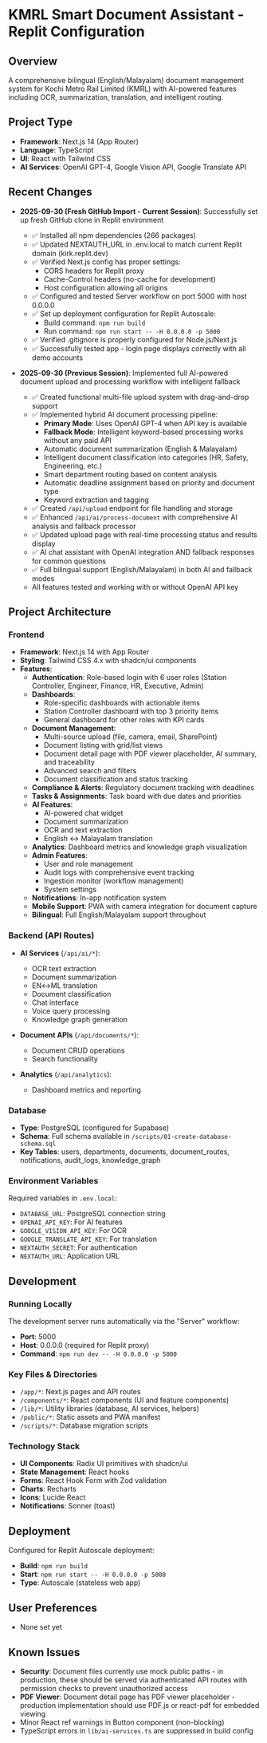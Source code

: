 # KMRL Smart Document Assistant - Replit Configuration

## Overview
A comprehensive bilingual (English/Malayalam) document management system for Kochi Metro Rail Limited (KMRL) with AI-powered features including OCR, summarization, translation, and intelligent routing.

## Project Type
- **Framework**: Next.js 14 (App Router)
- **Language**: TypeScript
- **UI**: React with Tailwind CSS
- **AI Services**: OpenAI GPT-4, Google Vision API, Google Translate API

## Recent Changes
- **2025-09-30 (Fresh GitHub Import - Current Session)**: Successfully set up fresh GitHub clone in Replit environment
  - ✅ Installed all npm dependencies (266 packages)
  - ✅ Updated NEXTAUTH_URL in .env.local to match current Replit domain (kirk.replit.dev)
  - ✅ Verified Next.js config has proper settings:
    * CORS headers for Replit proxy
    * Cache-Control headers (no-cache for development)
    * Host configuration allowing all origins
  - ✅ Configured and tested Server workflow on port 5000 with host 0.0.0.0
  - ✅ Set up deployment configuration for Replit Autoscale:
    * Build command: `npm run build`
    * Run command: `npm run start -- -H 0.0.0.0 -p 5000`
  - ✅ Verified .gitignore is properly configured for Node.js/Next.js
  - ✅ Successfully tested app - login page displays correctly with all demo accounts

- **2025-09-30 (Previous Session)**: Implemented full AI-powered document upload and processing workflow with intelligent fallback
  - ✅ Created functional multi-file upload system with drag-and-drop support
  - ✅ Implemented hybrid AI document processing pipeline:
    * **Primary Mode**: Uses OpenAI GPT-4 when API key is available
    * **Fallback Mode**: Intelligent keyword-based processing works without any paid API
    * Automatic document summarization (English & Malayalam)
    * Intelligent document classification into categories (HR, Safety, Engineering, etc.)
    * Smart department routing based on content analysis
    * Automatic deadline assignment based on priority and document type
    * Keyword extraction and tagging
  - ✅ Created `/api/upload` endpoint for file handling and storage
  - ✅ Enhanced `/api/ai/process-document` with comprehensive AI analysis and fallback processor
  - ✅ Updated upload page with real-time processing status and results display
  - ✅ AI chat assistant with OpenAI integration AND fallback responses for common questions
  - ✅ Full bilingual support (English/Malayalam) in both AI and fallback modes
  - All features tested and working with or without OpenAI API key

## Project Architecture

### Frontend
- **Framework**: Next.js 14 with App Router
- **Styling**: Tailwind CSS 4.x with shadcn/ui components
- **Features**:
  - **Authentication**: Role-based login with 6 user roles (Station Controller, Engineer, Finance, HR, Executive, Admin)
  - **Dashboards**: 
    - Role-specific dashboards with actionable items
    - Station Controller dashboard with top 3 priority items
    - General dashboard for other roles with KPI cards
  - **Document Management**: 
    - Multi-source upload (file, camera, email, SharePoint)
    - Document listing with grid/list views
    - Document detail page with PDF viewer placeholder, AI summary, and traceability
    - Advanced search and filters
    - Document classification and status tracking
  - **Compliance & Alerts**: Regulatory document tracking with deadlines
  - **Tasks & Assignments**: Task board with due dates and priorities
  - **AI Features**:
    - AI-powered chat widget
    - Document summarization
    - OCR and text extraction
    - English ↔ Malayalam translation
  - **Analytics**: Dashboard metrics and knowledge graph visualization
  - **Admin Features**:
    - User and role management
    - Audit logs with comprehensive event tracking
    - Ingestion monitor (workflow management)
    - System settings
  - **Notifications**: In-app notification system
  - **Mobile Support**: PWA with camera integration for document capture
  - **Bilingual**: Full English/Malayalam support throughout

### Backend (API Routes)
- **AI Services** (`/api/ai/*`):
  - OCR text extraction
  - Document summarization
  - EN↔ML translation
  - Document classification
  - Chat interface
  - Voice query processing
  - Knowledge graph generation

- **Document APIs** (`/api/documents/*`):
  - Document CRUD operations
  - Search functionality

- **Analytics** (`/api/analytics`):
  - Dashboard metrics and reporting

### Database
- **Type**: PostgreSQL (configured for Supabase)
- **Schema**: Full schema available in `/scripts/01-create-database-schema.sql`
- **Key Tables**: users, departments, documents, document_routes, notifications, audit_logs, knowledge_graph

### Environment Variables
Required variables in `.env.local`:
- `DATABASE_URL`: PostgreSQL connection string
- `OPENAI_API_KEY`: For AI features
- `GOOGLE_VISION_API_KEY`: For OCR
- `GOOGLE_TRANSLATE_API_KEY`: For translation
- `NEXTAUTH_SECRET`: For authentication
- `NEXTAUTH_URL`: Application URL

## Development

### Running Locally
The development server runs automatically via the "Server" workflow:
- **Port**: 5000
- **Host**: 0.0.0.0 (required for Replit proxy)
- **Command**: `npm run dev -- -H 0.0.0.0 -p 5000`

### Key Files & Directories
- `/app/*`: Next.js pages and API routes
- `/components/*`: React components (UI and feature components)
- `/lib/*`: Utility libraries (database, AI services, helpers)
- `/public/*`: Static assets and PWA manifest
- `/scripts/*`: Database migration scripts

### Technology Stack
- **UI Components**: Radix UI primitives with shadcn/ui
- **State Management**: React hooks
- **Forms**: React Hook Form with Zod validation
- **Charts**: Recharts
- **Icons**: Lucide React
- **Notifications**: Sonner (toast)

## Deployment
Configured for Replit Autoscale deployment:
- **Build**: `npm run build`
- **Start**: `npm run start -- -H 0.0.0.0 -p 5000`
- **Type**: Autoscale (stateless web app)

## User Preferences
- None set yet

## Known Issues
- **Security**: Document files currently use mock public paths - in production, these should be served via authenticated API routes with permission checks to prevent unauthorized access
- **PDF Viewer**: Document detail page has PDF viewer placeholder - production implementation should use PDF.js or react-pdf for embedded viewing
- Minor React ref warnings in Button component (non-blocking)
- TypeScript errors in `lib/ai-services.ts` are suppressed in build config
